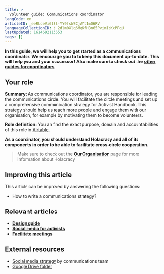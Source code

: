 ```yaml
---
title: >
  Volunteer guide: Communications coordinator
langCode: en
articleID: _eeRLceVi6t8l-YY9fsWECjAYtImD6RV
languageCollectionID: i_2dlm0Xlq6Mq6fHBn65PvimIoKxPFqU
lastUpdated: 1614692115553
tags: []
---
```


**In this guide, we will help you to get started as a communications coordinator. We encourage you to to keep this document up-to-date. This will help you and your successor! Also make sure to check out the** [**other guides for coordinators**](/support/core)**.**

## Your role

**Summary:** As communications coordinator, you are responsible for leading the communications circle. You will facilitate the circle meetings and set up a comprehensive communication strategy for Activist Handbook. This strategy should help us reach more people and engage them with our organisation, for example by motivating them to become volunteers.

**Role definition:** You an find the exact purpose, domain and accountabilities of this role in [Airtable](https://airtable.com/shr6GqOJ7587fNbEn/tbloV4g8loVisebVz/viwcTSIOwzDuE9XBn/recPngfOY6WG8KUAo).

**As a coordinator, you should understand Holacracy and all of its components in order to be able to facilitate cross-circle cooperation.**

> Make sure to check out the [**Our Organisation**](/support/organisation) page for more information about Holacracy

## Improving this article

This article can be improved by answering the following questions:

-   How to write a communications strategy?

## Relevant articles

-   [**Design guide**](/support/communication/design-guide)
-   [**Social media for activists**](/tools/social-media)
-   [**Facilitate meetings**](/support/core/facilitate-meetings)

## External resources

-   [Social media strategy](https://docs.google.com/document/d/1w4R7iziRH2T9sDiE5yZC8IXwoyY7O9pL1B425SRSWYE/edit#heading=h.iphgnwfixd7l) by communications team
-   [Google Drive folder](https://drive.google.com/drive/u/0/folders/1VYanhnyFSG9KxrgQrv2UuHuUKx2NIyoK)